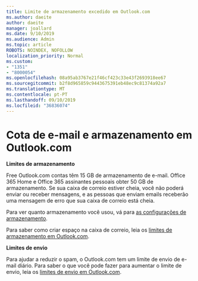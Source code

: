 ```yaml
---
title: Limite de armazenamento excedido em Outlook.com
ms.author: daeite
author: daeite
manager: joallard
ms.date: 9/10/2019
ms.audience: Admin
ms.topic: article
ROBOTS: NOINDEX, NOFOLLOW
localization_priority: Normal
ms.custom:
- "1351"
- "8000054"
ms.openlocfilehash: 08a95ab3767e21f46cf423c33e43f2693918ee67
ms.sourcegitcommit: b2f8d965859c9443675391eb48ec9c81374a92a7
ms.translationtype: MT
ms.contentlocale: pt-PT
ms.lasthandoff: 09/10/2019
ms.locfileid: "36836074"
---
```

# <a name="email-and-storage-quota-in-outlookcom"></a>Cota de e-mail e armazenamento em Outlook.com

**Limites de armazenamento**

Free Outlook.com contas têm 15 GB de armazenamento de e-mail. Office 365 Home e Office 365 assinantes pessoais obter 50 GB de armazenamento. Se sua caixa de correio estiver cheia, você não poderá enviar ou receber mensagens, e as pessoas que enviam emails receberão uma mensagem de erro que sua caixa de correio está cheia.

Para ver quanto armazenamento você usou, vá para [as configurações de armazenamento](https://outlook.live.com/mail/options/general/storage).

Para saber como criar espaço na caixa de correio, leia os [limites de armazenamento em Outlook.com](https://support.office.com/article/7ac99134-69e5-4619-ac0b-2d313bba5e9e).

**Limites de envio**

Para ajudar a reduzir o spam, o Outlook.com tem um limite de envio de e-mail diário. Para saber o que você pode fazer para aumentar o limite de envio, leia os [limites de envio em Outlook.com](https://support.office.com/article/279ee200-594c-40f0-9ec8-bb6af7735c2e).